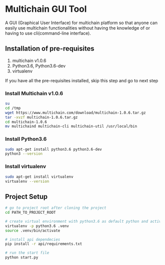 # Multichain GUI Tool

A GUI (Graphical User Interface) for multichain platform so that anyone can easily use multichain functionalities without having the knowledge of or having to use cli(command-line interface).

## Installation of pre-requisites

1. multichain v1.0.6
1. Python3.6, Python3.6-dev
1. virtualenv

If you have all the pre-requisites installed, skip this step and go to next step

### Install Multichain v1.0.6

```sh
su
cd /tmp
wget https://www.multichain.com/download/multichain-1.0.6.tar.gz
tar -xvzf multichain-1.0.6.tar.gz
cd multichain-1.0.6
mv multichaind multichain-cli multichain-util /usr/local/bin
````

### Install Python3.6

```sh
sudo apt-get install python3.6 python3.6-dev
python3 --version
```

### Install virtualenv

```sh
sudo apt-get install virtualenv
virtualenv --version
```

## Project Setup

```sh
# go to project root after cloning the project
cd PATH_TO_PROJECT_ROOT

# create virtual environment with python3.6 as default python and activate it
virtualenv -p python3.6 .venv
source .venv/bin/activate

# install api dependecies
pip install -r api/requirements.txt

# run the start file
python start.py
```

